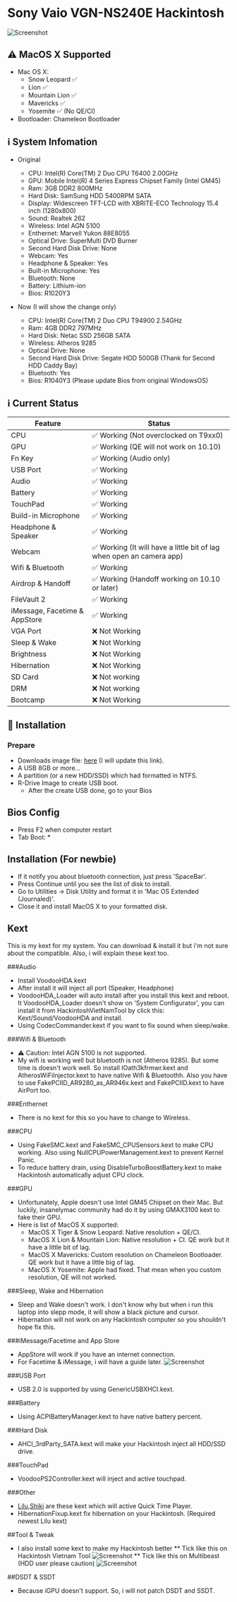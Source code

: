 # Sony Vaio VGN-NS240E Hackintosh

![Screenshot](Screenshots/desktop.png)

## ⚠ MacOS X Supported
- Mac OS X: 
  - Snow Leopard ✅
  - Lion ✅
  - Mountain Lion ✅
  - Mavericks ✅
  - Yosemite ✅ (No QE/CI)
- Bootloader: Chameleon Bootloader

## ℹ️ System Infomation
* Original
  * CPU: Intel(R) Core(TM) 2 Duo CPU T6400 2.00GHz
  * GPU: Mobile Intel(R) 4 Series Express Chipset Family (Intel GM45)
  * Ram: 3GB DDR2 800MHz
  * Hard Disk: SamSung HDD 5400RPM SATA
  * Display: Widescreen TFT-LCD with XBRITE-ECO Technology 15.4 inch (1280x800)
  * Sound: Realtek 262
  * Wireless: Intel AGN 5100
  * Enthernet: Marvell Yukon 88E8055
  * Optical Drive: SuperMulti DVD Burner
  * Second Hard Disk Drive: None
  * Webcam: Yes
  * Headphone & Speaker: Yes
  * Built-in Microphone: Yes
  * Bluetooth: None
  * Battery: Lithium-ion
  * Bios: R1020Y3

* Now (I will show the change only)
  * CPU: Intel(R) Core(TM) 2 Duo CPU T94900 2.54GHz
  * Ram: 4GB DDR2 797MHz
  * Hard Disk: Netac SSD 256GB SATA
  * Wireless: Atheros 9285
  * Optical Drive: None
  * Second Hard Disk Drive: Segate HDD 500GB (Thank for Second HDD Caddy Bay)
  * Bluetooth: Yes
  * Bios: R1040Y3 (Please update Bios from original WindowsOS)

## ℹ️ Current Status

| Feature | Status |
| ------------- | ------------- |
| CPU | ✅ Working (Not overclocked on T9xx0) |
| GPU | ✅ Working (QE will not work on 10.10) |
| Fn Key | ✅ Working (Audio only) |
| USB Port | ✅ Working |
| Audio | ✅ Working |
| Battery | ✅ Working |
| TouchPad | ✅ Working |
| Build-in Microphone | ✅ Working |
| Headphone & Speaker | ✅ Working |
| Webcam | ✅ Working (It will have a little bit of lag when open an camera app) |
| Wifi & Bluetooth | ✅ Working |
| Airdrop & Handoff | ✅ Working (Handoff working on 10.10 or later) |
| FileVault 2 | ✅ Working |
| iMessage, Facetime & AppStore | ✅ Working |
| VGA Port | ❌ Not Working |
| Sleep & Wake | ❌ Not Working |
| Brightness | ❌ Not Working |
| Hibernation | ❌ Not Working |
| SD Card | ❌ Not working |
| DRM | ❌ Not working |
| Bootcamp | ❌ Not Working |

## 💾 Installation

### Prepare
* Downloads image file: <a href="">here</a> (I will update this link).
* A USB 8GB or more... 
* A partition (or a new HDD/SSD) which had formatted in NTFS.
* R-Drive Image to create USB boot.
  * After the create USB done, go to your Bios

## Bios Config 
* Press F2 when computer restart
* Tab Boot:
  *

## Installation (For newbie)
* If it notify you about bluetooth connection, just press 'SpaceBar'.
* Press Continue until you see the list of disk to install.
* Go to Utilities -> Disk Utility and format it in 'Mac OS Extended (Journaled)'.
* Close it and install MacOS X to your formatted disk.

## Kext
This is my kext for my system. You can download & install it but i'm not sure about the compatible. Also, i will explain these kext too.

###Audio
* Install VoodooHDA.kext
* After install it will inject all port (Speaker, Headphone)
* VoodooHDA_Loader will auto install after you install this kext and reboot. It VoodooHDA_Loader doesn't show on 'System Configurator', you can install it from HackintoshVietNamTool by click this: Kext/Sound/VoodooHDA and install.
* Using CodecCommander.kext if you want to fix sound when sleep/wake.

###Wifi & Bluetooth
* ⚠ Caution: Intel AGN 5100 is not supported.
* My wifi is working well but bluetooth is not (Atheros 9285). But some time is doesn't work well. So install IOath3kfrmwr.kext and AtherosWiFiInjector.kext to have native Wifi & Bluetoothh. Also you have to use FakePCIID_AR9280_as_AR946x.kext and FakePCIID.kext to have AirPort too.

###Enthernet
* There is no kext for this so you have to change to Wireless.

###CPU
* Using FakeSMC.kext and FakeSMC_CPUSensors.kext to make CPU working. Also using NullCPUPowerManagement.kext to prevent Kernel Panic.
* To reduce battery drain, using DisableTurboBoostBattery.kext to make Hackintosh automatically adjust CPU clock.

###GPU
* Unfortunately, Apple doesn't use Intel GM45 Chipset on their Mac. But luckily, insanelymac community had do it by using GMAX3100 kext to fake their GPU.
 * Here is list of MacOS X supported:
   * MacOS X Tiger & Snow Leopard: Native resolution + QE/CI.
   * MacOS X Lion & Mountain Lion: Native resolution + CI. QE work but it have a little bit of lag.
   * MacOS X Mavericks: Custom resolution on Chameleon Bootloader. QE work but it have a little big of lag.
   * MacOS X Yosemite: Apple had fixed. That mean when you custom resolution, QE will not worked.

###Sleep, Wake and Hibernation
* Sleep and Wake doesn't work. I don't know why but when i run this laptop into slepp mode, it will show a black picture and cursor.
* Hibernation will not work on any Hackintosh computer so you shouldn't hope fix this.

###iMessage/Facetime and App Store
* AppStore will work if you have an internet connection.
* For Facetime & iMessage, i will have a guide later.
  ![Screenshot](Screenshots/FT&iM.png)

###USB Port
* USB 2.0 is supported by using GenericUSBXHCI.kext.

###Battery
* Using ACPIBatteryManager.kext to have native battery percent.

###Hard Disk
* AHCI_3rdParty_SATA.kext will make your Hackintosh inject all HDD/SSD drive.

###TouchPad
* VoodooPS2Controller.kext will inject and active touchpad.

###Other
* <a href="">Lilu</a>,<a href="">Shiki</a> are these kext which will active Quick Time Player.
* HibernationFixup.kext fix hibernation on your Hackintosh. (Required newest Lilu kext)

##Tool & Tweak
* I also install some kext to make my Hackintosh better
  ** Tick like this on Hackintosh Vietnam Tool
      ![Screenshot](Screenshots/HVT.png)
  ** Tick like this on Multibeast (HDD user please caution)
      ![Screenshot](Screenshots/Multibeast.png)

##DSDT & SSDT
* Because iGPU doesn't support. So, i will not patch DSDT and SSDT.


